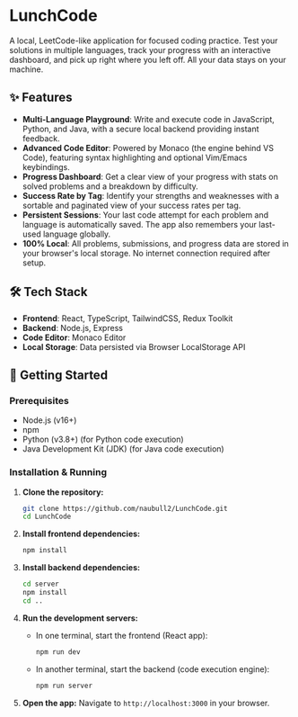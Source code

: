 # LunchCode

A local, LeetCode-like application for focused coding practice. Test your solutions in multiple languages, track your progress with an interactive dashboard, and pick up right where you left off. All your data stays on your machine.

## ✨ Features

- **Multi-Language Playground**: Write and execute code in JavaScript, Python, and Java, with a secure local backend providing instant feedback.
- **Advanced Code Editor**: Powered by Monaco (the engine behind VS Code), featuring syntax highlighting and optional Vim/Emacs keybindings.
- **Progress Dashboard**: Get a clear view of your progress with stats on solved problems and a breakdown by difficulty.
- **Success Rate by Tag**: Identify your strengths and weaknesses with a sortable and paginated view of your success rates per tag.
- **Persistent Sessions**: Your last code attempt for each problem and language is automatically saved. The app also remembers your last-used language globally.
- **100% Local**: All problems, submissions, and progress data are stored in your browser's local storage. No internet connection required after setup.

## 🛠️ Tech Stack

- **Frontend**: React, TypeScript, TailwindCSS, Redux Toolkit
- **Backend**: Node.js, Express
- **Code Editor**: Monaco Editor
- **Local Storage**: Data persisted via Browser LocalStorage API

## 🚀 Getting Started

### Prerequisites

- Node.js (v16+)
- npm
- Python (v3.8+) (for Python code execution)
- Java Development Kit (JDK) (for Java code execution)

### Installation & Running

1. **Clone the repository:**
   ```bash
   git clone https://github.com/naubull2/LunchCode.git
   cd LunchCode
   ```

2. **Install frontend dependencies:**
   ```bash
   npm install
   ```

3. **Install backend dependencies:**
   ```bash
   cd server
   npm install
   cd ..
   ```

4. **Run the development servers:**
   - In one terminal, start the frontend (React app):
     ```bash
     npm run dev
     ```
   - In another terminal, start the backend (code execution engine):
     ```bash
     npm run server
     ```

5. **Open the app:**
   Navigate to `http://localhost:3000` in your browser.
